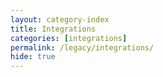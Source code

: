 ```yaml
---
layout: category-index
title: Integrations
categories: [integrations]
permalink: /legacy/integrations/
hide: true
---
```

